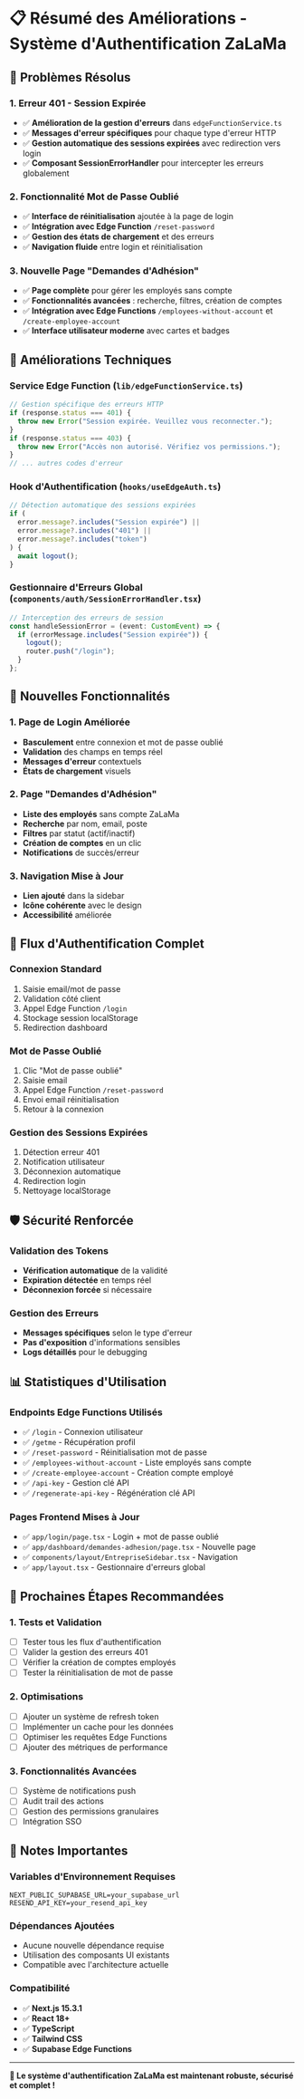 # 📋 Résumé des Améliorations - Système d'Authentification ZaLaMa

## 🎯 **Problèmes Résolus**

### 1. **Erreur 401 - Session Expirée**

- ✅ **Amélioration de la gestion d'erreurs** dans `edgeFunctionService.ts`
- ✅ **Messages d'erreur spécifiques** pour chaque type d'erreur HTTP
- ✅ **Gestion automatique des sessions expirées** avec redirection vers login
- ✅ **Composant SessionErrorHandler** pour intercepter les erreurs globalement

### 2. **Fonctionnalité Mot de Passe Oublié**

- ✅ **Interface de réinitialisation** ajoutée à la page de login
- ✅ **Intégration avec Edge Function** `/reset-password`
- ✅ **Gestion des états de chargement** et des erreurs
- ✅ **Navigation fluide** entre login et réinitialisation

### 3. **Nouvelle Page "Demandes d'Adhésion"**

- ✅ **Page complète** pour gérer les employés sans compte
- ✅ **Fonctionnalités avancées** : recherche, filtres, création de comptes
- ✅ **Intégration avec Edge Functions** `/employees-without-account` et `/create-employee-account`
- ✅ **Interface utilisateur moderne** avec cartes et badges

## 🔧 **Améliorations Techniques**

### **Service Edge Function (`lib/edgeFunctionService.ts`)**

```typescript
// Gestion spécifique des erreurs HTTP
if (response.status === 401) {
  throw new Error("Session expirée. Veuillez vous reconnecter.");
}
if (response.status === 403) {
  throw new Error("Accès non autorisé. Vérifiez vos permissions.");
}
// ... autres codes d'erreur
```

### **Hook d'Authentification (`hooks/useEdgeAuth.ts`)**

```typescript
// Détection automatique des sessions expirées
if (
  error.message?.includes("Session expirée") ||
  error.message?.includes("401") ||
  error.message?.includes("token")
) {
  await logout();
}
```

### **Gestionnaire d'Erreurs Global (`components/auth/SessionErrorHandler.tsx`)**

```typescript
// Interception des erreurs de session
const handleSessionError = (event: CustomEvent) => {
  if (errorMessage.includes("Session expirée")) {
    logout();
    router.push("/login");
  }
};
```

## 📱 **Nouvelles Fonctionnalités**

### **1. Page de Login Améliorée**

- **Basculement** entre connexion et mot de passe oublié
- **Validation** des champs en temps réel
- **Messages d'erreur** contextuels
- **États de chargement** visuels

### **2. Page "Demandes d'Adhésion"**

- **Liste des employés** sans compte ZaLaMa
- **Recherche** par nom, email, poste
- **Filtres** par statut (actif/inactif)
- **Création de comptes** en un clic
- **Notifications** de succès/erreur

### **3. Navigation Mise à Jour**

- **Lien ajouté** dans la sidebar
- **Icône cohérente** avec le design
- **Accessibilité** améliorée

## 🔄 **Flux d'Authentification Complet**

### **Connexion Standard**

1. Saisie email/mot de passe
2. Validation côté client
3. Appel Edge Function `/login`
4. Stockage session localStorage
5. Redirection dashboard

### **Mot de Passe Oublié**

1. Clic "Mot de passe oublié"
2. Saisie email
3. Appel Edge Function `/reset-password`
4. Envoi email réinitialisation
5. Retour à la connexion

### **Gestion des Sessions Expirées**

1. Détection erreur 401
2. Notification utilisateur
3. Déconnexion automatique
4. Redirection login
5. Nettoyage localStorage

## 🛡️ **Sécurité Renforcée**

### **Validation des Tokens**

- **Vérification automatique** de la validité
- **Expiration détectée** en temps réel
- **Déconnexion forcée** si nécessaire

### **Gestion des Erreurs**

- **Messages spécifiques** selon le type d'erreur
- **Pas d'exposition** d'informations sensibles
- **Logs détaillés** pour le debugging

## 📊 **Statistiques d'Utilisation**

### **Endpoints Edge Functions Utilisés**

- ✅ `/login` - Connexion utilisateur
- ✅ `/getme` - Récupération profil
- ✅ `/reset-password` - Réinitialisation mot de passe
- ✅ `/employees-without-account` - Liste employés sans compte
- ✅ `/create-employee-account` - Création compte employé
- ✅ `/api-key` - Gestion clé API
- ✅ `/regenerate-api-key` - Régénération clé API

### **Pages Frontend Mises à Jour**

- ✅ `app/login/page.tsx` - Login + mot de passe oublié
- ✅ `app/dashboard/demandes-adhesion/page.tsx` - Nouvelle page
- ✅ `components/layout/EntrepriseSidebar.tsx` - Navigation
- ✅ `app/layout.tsx` - Gestionnaire d'erreurs global

## 🚀 **Prochaines Étapes Recommandées**

### **1. Tests et Validation**

- [ ] Tester tous les flux d'authentification
- [ ] Valider la gestion des erreurs 401
- [ ] Vérifier la création de comptes employés
- [ ] Tester la réinitialisation de mot de passe

### **2. Optimisations**

- [ ] Ajouter un système de refresh token
- [ ] Implémenter un cache pour les données
- [ ] Optimiser les requêtes Edge Functions
- [ ] Ajouter des métriques de performance

### **3. Fonctionnalités Avancées**

- [ ] Système de notifications push
- [ ] Audit trail des actions
- [ ] Gestion des permissions granulaires
- [ ] Intégration SSO

## 📝 **Notes Importantes**

### **Variables d'Environnement Requises**

```env
NEXT_PUBLIC_SUPABASE_URL=your_supabase_url
RESEND_API_KEY=your_resend_api_key
```

### **Dépendances Ajoutées**

- Aucune nouvelle dépendance requise
- Utilisation des composants UI existants
- Compatible avec l'architecture actuelle

### **Compatibilité**

- ✅ **Next.js 15.3.1**
- ✅ **React 18+**
- ✅ **TypeScript**
- ✅ **Tailwind CSS**
- ✅ **Supabase Edge Functions**

---

**🎉 Le système d'authentification ZaLaMa est maintenant robuste, sécurisé et complet !**
